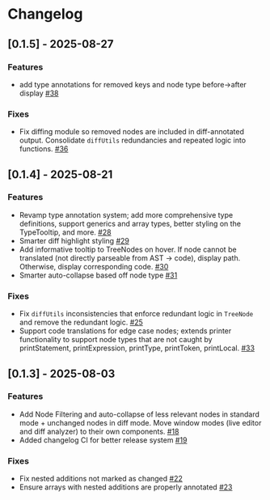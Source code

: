 
# Changelog

## [0.1.5] - 2025-08-27

### Features

- add type annotations for removed keys and node type before->after display [#38](https://github.com/wmccrthy/LuauASTExplorer/pull/38)

### Fixes

- Fix diffing module so removed nodes are included in diff-annotated output. Consolidate `diffUtils` redundancies and repeated logic into functions. [#36](https://github.com/wmccrthy/LuauASTExplorer/pull/36)


## [0.1.4] - 2025-08-21

### Features

- Revamp type annotation system; add more comprehensive type definitions, support generics and array types, better styling on the TypeTooltip, and more. [#28](https://github.com/wmccrthy/LuauASTExplorer/pull/28)
- Smarter diff highlight styling [#29](https://github.com/wmccrthy/LuauASTExplorer/pull/29)
- Add informative tooltip to TreeNodes on hover. If node cannot be translated (not directly parseable from AST -> code), display path. Otherwise, display corresponding code. [#30](https://github.com/wmccrthy/LuauASTExplorer/pull/30)
- Smarter auto-collapse based off node type [#31](https://github.com/wmccrthy/LuauASTExplorer/pull/31)

### Fixes

- Fix `diffUtils` inconsistencies that enforce redundant logic in `TreeNode` and remove the redundant logic. [#25](https://github.com/wmccrthy/LuauASTExplorer/pull/25)
- Support code translations for edge case nodes; extends printer functionality to support node types that are not caught by printStatement, printExpression, printType, printToken, printLocal. [#33](https://github.com/wmccrthy/LuauASTExplorer/pull/33)


## [0.1.3] - 2025-08-03

### Features

- Add Node Filtering and auto-collapse of less relevant nodes in standard mode + unchanged nodes in diff mode. Move window modes (live editor and diff analyzer) to their own components. [#18](https://github.com/wmccrthy/LuauASTExplorer/pull/18)
- Added changelog CI for better release system [#19](https://github.com/wmccrthy/LuauASTExplorer/pull/19)

### Fixes

- Fix nested additions not marked as changed [#22](https://github.com/wmccrthy/LuauASTExplorer/pull/22)
- Ensure arrays with nested additions are properly annotated [#23](https://github.com/wmccrthy/LuauASTExplorer/pull/23)

